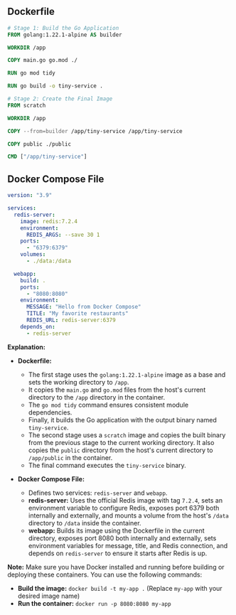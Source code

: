 ## Dockerfile

```dockerfile
# Stage 1: Build the Go Application
FROM golang:1.22.1-alpine AS builder

WORKDIR /app

COPY main.go go.mod ./

RUN go mod tidy

RUN go build -o tiny-service .

# Stage 2: Create the Final Image
FROM scratch

WORKDIR /app

COPY --from=builder /app/tiny-service /app/tiny-service

COPY public ./public

CMD ["/app/tiny-service"]
```


## Docker Compose File

```yaml
version: "3.9"

services:
  redis-server:
    image: redis:7.2.4
    environment:
      REDIS_ARGS: --save 30 1
    ports:
      - "6379:6379"
    volumes:
      - ./data:/data

  webapp:
    build: .
    ports:
      - "8080:8080"
    environment:
      MESSAGE: "Hello from Docker Compose"
      TITLE: "My favorite restaurants"
      REDIS_URL: redis-server:6379
    depends_on:
      - redis-server

```


**Explanation:**

* **Dockerfile:** 
    * The first stage uses the `golang:1.22.1-alpine` image as a base and sets the working directory to `/app`.
    * It copies the `main.go` and `go.mod` files from the host's current directory to the `/app` directory in the container. 
    * The `go mod tidy` command ensures consistent module dependencies.
    * Finally, it builds the Go application with the output binary named `tiny-service`.
    * The second stage uses a `scratch` image and copies the built binary from the previous stage to the current working directory. It also copies the `public` directory from the host's current directory to `/app/public` in the container. 
    * The final command executes the `tiny-service` binary.

* **Docker Compose File:**
    * Defines two services: `redis-server` and `webapp`.
    * **redis-server:** Uses the official Redis image with tag `7.2.4`, sets an environment variable to configure Redis, exposes port 6379 both internally and externally, and mounts a volume from the host's `/data` directory to `/data` inside the container.
    * **webapp:** Builds its image using the Dockerfile in the current directory, exposes port 8080 both internally and externally, sets environment variables for message, title, and Redis connection, and depends on `redis-server` to ensure it starts after Redis is up.

**Note:**  Make sure you have Docker installed and running before building or deploying these containers. You can use the following commands: 
* **Build the image:** `docker build -t my-app .` (Replace `my-app` with your desired image name)
* **Run the container:** `docker run -p 8080:8080 my-app`



